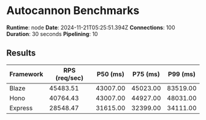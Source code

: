 # Autocannon Benchmarks

**Runtime**: node
**Date**: 2024-11-21T05:25:51.394Z
**Connections**: 100
**Duration**: 30 seconds
**Pipelining**: 10

## Results

| Framework | RPS (req/sec) | P50 (ms) | P75 (ms) | P99 (ms) |
| --------- | ------------- | -------- | -------- | -------- |
| Blaze     | 45483.51      | 43007.00 | 45023.00 | 83519.00 |
| Hono      | 40764.43      | 43007.00 | 44927.00 | 48031.00 |
| Express   | 28548.47      | 31615.00 | 32399.00 | 34111.00 |
